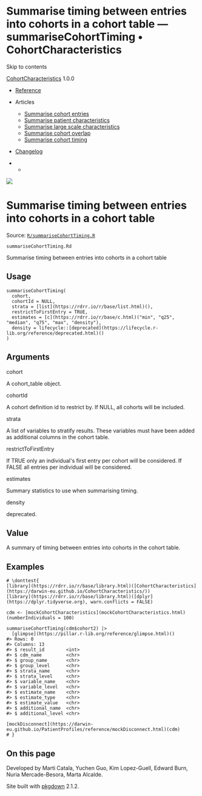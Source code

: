 # Summarise timing between entries into cohorts in a cohort table — summariseCohortTiming • CohortCharacteristics

Skip to contents

[CohortCharacteristics](../index.html) 1.0.0

  * [Reference](../reference/index.html)
  * Articles
    * [Summarise cohort entries](../articles/summarise_cohort_entries.html)
    * [Summarise patient characteristics](../articles/summarise_characteristics.html)
    * [Summarise large scale characteristics](../articles/summarise_large_scale_characteristics.html)
    * [Summarise cohort overlap](../articles/summarise_cohort_overlap.html)
    * [Summarise cohort timing](../articles/summarise_cohort_timing.html)
  * [Changelog](../news/index.html)


  *   * [](https://github.com/darwin-eu/CohortCharacteristics/)



![](../logo.png)

# Summarise timing between entries into cohorts in a cohort table

Source: [`R/summariseCohortTiming.R`](https://github.com/darwin-eu/CohortCharacteristics/blob/v1.0.0/R/summariseCohortTiming.R)

`summariseCohortTiming.Rd`

Summarise timing between entries into cohorts in a cohort table

## Usage
    
    
    summariseCohortTiming(
      cohort,
      cohortId = NULL,
      strata = [list](https://rdrr.io/r/base/list.html)(),
      restrictToFirstEntry = TRUE,
      estimates = [c](https://rdrr.io/r/base/c.html)("min", "q25", "median", "q75", "max", "density"),
      density = lifecycle::[deprecated](https://lifecycle.r-lib.org/reference/deprecated.html)()
    )

## Arguments

cohort
    

A cohort_table object.

cohortId
    

A cohort definition id to restrict by. If NULL, all cohorts will be included.

strata
    

A list of variables to stratify results. These variables must have been added as additional columns in the cohort table.

restrictToFirstEntry
    

If TRUE only an individual's first entry per cohort will be considered. If FALSE all entries per individual will be considered.

estimates
    

Summary statistics to use when summarising timing.

density
    

deprecated.

## Value

A summary of timing between entries into cohorts in the cohort table.

## Examples
    
    
    # \donttest{
    [library](https://rdrr.io/r/base/library.html)([CohortCharacteristics](https://darwin-eu.github.io/CohortCharacteristics/))
    [library](https://rdrr.io/r/base/library.html)([dplyr](https://dplyr.tidyverse.org), warn.conflicts = FALSE)
    
    cdm <- [mockCohortCharacteristics](mockCohortCharacteristics.html)(numberIndividuals = 100)
    
    summariseCohortTiming(cdm$cohort2) |>
      [glimpse](https://pillar.r-lib.org/reference/glimpse.html)()
    #> Rows: 0
    #> Columns: 13
    #> $ result_id        <int> 
    #> $ cdm_name         <chr> 
    #> $ group_name       <chr> 
    #> $ group_level      <chr> 
    #> $ strata_name      <chr> 
    #> $ strata_level     <chr> 
    #> $ variable_name    <chr> 
    #> $ variable_level   <chr> 
    #> $ estimate_name    <chr> 
    #> $ estimate_type    <chr> 
    #> $ estimate_value   <chr> 
    #> $ additional_name  <chr> 
    #> $ additional_level <chr> 
    
    [mockDisconnect](https://darwin-eu.github.io/PatientProfiles/reference/mockDisconnect.html)(cdm)
    # }
    
    

## On this page

Developed by Marti Catala, Yuchen Guo, Kim Lopez-Guell, Edward Burn, Nuria Mercade-Besora, Marta Alcalde.

Site built with [pkgdown](https://pkgdown.r-lib.org/) 2.1.2.
